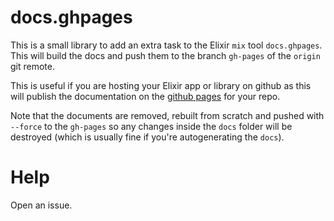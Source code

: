 # docs.ghpages

This is a small library to add an extra task to the Elixir `mix`
tool `docs.ghpages`. This will build the docs and push them
to the branch `gh-pages` of the `origin` git remote.

This is useful if you are hosting your Elixir app or library on github
as this will publish the documentation on the 
[github pages](https://help.github.com/categories/20/articles)
for your repo.

Note that the documents are removed, rebuilt from scratch and pushed
with `--force` to the `gh-pages` so any changes inside the `docs` folder
will be destroyed (which is usually fine if you're autogenerating the `docs`).

# Help

Open an issue.

